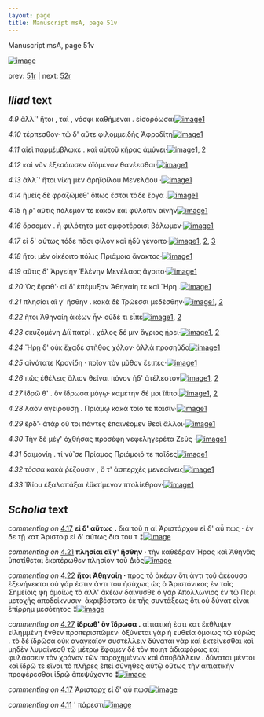 ```yaml
---
layout: page
title: Manuscript msA, page 51v
---
```


Manuscript msA, page 51v

[![image](http://www.homermultitext.org/iipsrv?OBJ=IIP,1.0&FIF=/project/homer/pyramidal/deepzoom/hmt/vaimg/2017a/VA051VN_0553.tif&WID=100&CVT=JPEG)](http://www.homermultitext.org/ict2/?urn=urn:cite2:hmt:vaimg.2017a:VA051VN_0553)

prev:  [51r](../51r) | next:  [52r](../52r)

## *Iliad* text

*4.9* <a id="4.9"/> ἀλλ`' ἤτοι , ταὶ , νόσφι καθήμεναι . εἰσορόωσαι[![image](http://www.homermultitext.org/iipsrv?OBJ=IIP,1.0&FIF=/project/homer/pyramidal/deepzoom/hmt/vaimg/2017a/VA051VN_0553.tif&RGN=0.4865,0.2254,0.3574,0.0278&WID=1000&CVT=JPEG)](http://www.homermultitext.org/ict2/?urn=urn:cite2:hmt:vaimg.2017a:VA051VN_0553@0.4865,0.2254,0.3574,0.0278)[1](#msA_4.784)

*4.10* <a id="4.10"/> τέρπεσθον· τῷ δ' αῦτε φιλομμειδὴς Ἀφροδίτη[![image](http://www.homermultitext.org/iipsrv?OBJ=IIP,1.0&FIF=/project/homer/pyramidal/deepzoom/hmt/vaimg/2017a/VA051VN_0553.tif&RGN=0.4895,0.2442,0.3574,0.0278&WID=1000&CVT=JPEG)](http://www.homermultitext.org/ict2/?urn=urn:cite2:hmt:vaimg.2017a:VA051VN_0553@0.4895,0.2442,0.3574,0.0278)[1](#msA_4.784)

*4.11* <a id="4.11"/> αἰεὶ παρμέμβλωκε . καὶ αὐτοῦ κῆρας ἀμύνει·[![image](http://www.homermultitext.org/iipsrv?OBJ=IIP,1.0&FIF=/project/homer/pyramidal/deepzoom/hmt/vaimg/2017a/VA051VN_0553.tif&RGN=0.4895,0.2637,0.3614,0.0278&WID=1000&CVT=JPEG)](http://www.homermultitext.org/ict2/?urn=urn:cite2:hmt:vaimg.2017a:VA051VN_0553@0.4895,0.2637,0.3614,0.0278)[1](#msAint_4.791), [2](#msA_4.784)

*4.12* <a id="4.12"/> καὶ νῦν ἐξεσάωσεν ὀϊόμενον θανέεσθαι·[![image](http://www.homermultitext.org/iipsrv?OBJ=IIP,1.0&FIF=/project/homer/pyramidal/deepzoom/hmt/vaimg/2017a/VA051VN_0553.tif&RGN=0.4845,0.2802,0.3614,0.0278&WID=1000&CVT=JPEG)](http://www.homermultitext.org/ict2/?urn=urn:cite2:hmt:vaimg.2017a:VA051VN_0553@0.4845,0.2802,0.3614,0.0278)[1](#msA_4.784)

*4.13* <a id="4.13"/> ἀλλ`' ἤτοι νίκη μὲν ἀρηϊφίλου Μενελάου ·[![image](http://www.homermultitext.org/iipsrv?OBJ=IIP,1.0&FIF=/project/homer/pyramidal/deepzoom/hmt/vaimg/2017a/VA051VN_0553.tif&RGN=0.4815,0.2983,0.3614,0.0278&WID=1000&CVT=JPEG)](http://www.homermultitext.org/ict2/?urn=urn:cite2:hmt:vaimg.2017a:VA051VN_0553@0.4815,0.2983,0.3614,0.0278)[1](#msA_4.784)

*4.14* <a id="4.14"/> ἡμεῖς δὲ φραζώμεθ' ὅπως ἔσται τάδε ἔργα .[![image](http://www.homermultitext.org/iipsrv?OBJ=IIP,1.0&FIF=/project/homer/pyramidal/deepzoom/hmt/vaimg/2017a/VA051VN_0553.tif&RGN=0.4905,0.3171,0.3664,0.0278&WID=1000&CVT=JPEG)](http://www.homermultitext.org/ict2/?urn=urn:cite2:hmt:vaimg.2017a:VA051VN_0553@0.4905,0.3171,0.3664,0.0278)[1](#msA_4.784)

*4.15* <a id="4.15"/> ή ρ' αῦτις πόλεμόν τε κακὸν καὶ φύλοπιν αἰνὴν[![image](http://www.homermultitext.org/iipsrv?OBJ=IIP,1.0&FIF=/project/homer/pyramidal/deepzoom/hmt/vaimg/2017a/VA051VN_0553.tif&RGN=0.4905,0.3366,0.3734,0.0278&WID=1000&CVT=JPEG)](http://www.homermultitext.org/ict2/?urn=urn:cite2:hmt:vaimg.2017a:VA051VN_0553@0.4905,0.3366,0.3734,0.0278)[1](#msA_4.784)

*4.16* <a id="4.16"/> ὄρσομεν . ἦ φιλότητα μετ αμφοτέροισι βάλωμεν·[![image](http://www.homermultitext.org/iipsrv?OBJ=IIP,1.0&FIF=/project/homer/pyramidal/deepzoom/hmt/vaimg/2017a/VA051VN_0553.tif&RGN=0.4885,0.3546,0.3784,0.0308&WID=1000&CVT=JPEG)](http://www.homermultitext.org/ict2/?urn=urn:cite2:hmt:vaimg.2017a:VA051VN_0553@0.4885,0.3546,0.3784,0.0308)[1](#msA_4.784)

*4.17* <a id="4.17"/> εἰ δ' αύτως τόδε πᾶσι φίλον καὶ ἡδὺ γένοιτο·[![image](http://www.homermultitext.org/iipsrv?OBJ=IIP,1.0&FIF=/project/homer/pyramidal/deepzoom/hmt/vaimg/2017a/VA051VN_0553.tif&RGN=0.4855,0.3734,0.3784,0.0308&WID=1000&CVT=JPEG)](http://www.homermultitext.org/ict2/?urn=urn:cite2:hmt:vaimg.2017a:VA051VN_0553@0.4855,0.3734,0.3784,0.0308)[1](#msAim_4.789), [2](#msA_4.784), [3](#msA_4.32)

*4.18* <a id="4.18"/> ἤτοι μὲν οἰκέοιτο πόλις Πριάμοιο ἄνακτος·[![image](http://www.homermultitext.org/iipsrv?OBJ=IIP,1.0&FIF=/project/homer/pyramidal/deepzoom/hmt/vaimg/2017a/VA051VN_0553.tif&RGN=0.4835,0.3929,0.3784,0.0308&WID=1000&CVT=JPEG)](http://www.homermultitext.org/ict2/?urn=urn:cite2:hmt:vaimg.2017a:VA051VN_0553@0.4835,0.3929,0.3784,0.0308)[1](#msA_4.784)

*4.19* <a id="4.19"/> αῦτις δ' Ἀργείην Ἑλένην Μενέλαος ἄγοιτο·[![image](http://www.homermultitext.org/iipsrv?OBJ=IIP,1.0&FIF=/project/homer/pyramidal/deepzoom/hmt/vaimg/2017a/VA051VN_0553.tif&RGN=0.4785,0.4117,0.3784,0.0308&WID=1000&CVT=JPEG)](http://www.homermultitext.org/ict2/?urn=urn:cite2:hmt:vaimg.2017a:VA051VN_0553@0.4785,0.4117,0.3784,0.0308)[1](#msA_4.784)

*4.20* <a id="4.20"/> Ὡς ἔφαθ'· αἱ δ' ἐπέμυξαν Ἀθηναίη τε καὶ Ἥρη .[![image](http://www.homermultitext.org/iipsrv?OBJ=IIP,1.0&FIF=/project/homer/pyramidal/deepzoom/hmt/vaimg/2017a/VA051VN_0553.tif&RGN=0.4845,0.4275,0.3964,0.0353&WID=1000&CVT=JPEG)](http://www.homermultitext.org/ict2/?urn=urn:cite2:hmt:vaimg.2017a:VA051VN_0553@0.4845,0.4275,0.3964,0.0353)[1](#msA_4.784)

*4.21* <a id="4.21"/> πλησίαι αἵ γ' ἥσθην . κακὰ δὲ Τρώεσσι μεδέσθην·[![image](http://www.homermultitext.org/iipsrv?OBJ=IIP,1.0&FIF=/project/homer/pyramidal/deepzoom/hmt/vaimg/2017a/VA051VN_0553.tif&RGN=0.4715,0.4463,0.4084,0.0353&WID=1000&CVT=JPEG)](http://www.homermultitext.org/ict2/?urn=urn:cite2:hmt:vaimg.2017a:VA051VN_0553@0.4715,0.4463,0.4084,0.0353)[1](#msA_4.37), [2](#msA_4.784)

*4.22* <a id="4.22"/> ἤτοι Ἀθηναίη ἀκέων ἦν· οὐδέ τι εἶπε[![image](http://www.homermultitext.org/iipsrv?OBJ=IIP,1.0&FIF=/project/homer/pyramidal/deepzoom/hmt/vaimg/2017a/VA051VN_0553.tif&RGN=0.4725,0.4643,0.3644,0.0353&WID=1000&CVT=JPEG)](http://www.homermultitext.org/ict2/?urn=urn:cite2:hmt:vaimg.2017a:VA051VN_0553@0.4725,0.4643,0.3644,0.0353)[1](#msA_4.784), [2](#msA_4.39)

*4.23* <a id="4.23"/> σκυζομένη Διῒ πατρὶ . χόλος δέ μιν ἄγριος ῄρει·[![image](http://www.homermultitext.org/iipsrv?OBJ=IIP,1.0&FIF=/project/homer/pyramidal/deepzoom/hmt/vaimg/2017a/VA051VN_0553.tif&RGN=0.4905,0.4793,0.4174,0.0353&WID=1000&CVT=JPEG)](http://www.homermultitext.org/ict2/?urn=urn:cite2:hmt:vaimg.2017a:VA051VN_0553@0.4905,0.4793,0.4174,0.0353)[1](#msA_4.784), [2](#msAim_4.790)

*4.24* <a id="4.24"/> Ἥρῃ δ' οὐκ ἔχαδὲ στῆθος χόλον· ἀλλὰ προσηῦδα[![image](http://www.homermultitext.org/iipsrv?OBJ=IIP,1.0&FIF=/project/homer/pyramidal/deepzoom/hmt/vaimg/2017a/VA051VN_0553.tif&RGN=0.4835,0.4981,0.4174,0.0353&WID=1000&CVT=JPEG)](http://www.homermultitext.org/ict2/?urn=urn:cite2:hmt:vaimg.2017a:VA051VN_0553@0.4835,0.4981,0.4174,0.0353)[1](#msA_4.784)

*4.25* <a id="4.25"/> αἰνότατε Κρονίδη · ποῖον τὸν μῦθον ἔειπες·[![image](http://www.homermultitext.org/iipsrv?OBJ=IIP,1.0&FIF=/project/homer/pyramidal/deepzoom/hmt/vaimg/2017a/VA051VN_0553.tif&RGN=0.4805,0.5184,0.4174,0.0353&WID=1000&CVT=JPEG)](http://www.homermultitext.org/ict2/?urn=urn:cite2:hmt:vaimg.2017a:VA051VN_0553@0.4805,0.5184,0.4174,0.0353)[1](#msA_4.784)

*4.26* <a id="4.26"/> πῶς ἐθέλεις ἅλιον θεῖναι πόνον ἠδ' ἀτέλεστον[![image](http://www.homermultitext.org/iipsrv?OBJ=IIP,1.0&FIF=/project/homer/pyramidal/deepzoom/hmt/vaimg/2017a/VA051VN_0553.tif&RGN=0.4825,0.5364,0.4174,0.0353&WID=1000&CVT=JPEG)](http://www.homermultitext.org/ict2/?urn=urn:cite2:hmt:vaimg.2017a:VA051VN_0553@0.4825,0.5364,0.4174,0.0353)[1](#msA_4.784), [2](#msA_4.44)

*4.27* <a id="4.27"/> ἱ̈δρῶ θ' . ὃν ἵδρωσα μόγῳ· καμέτην δέ μοι ἵ̈πποι[![image](http://www.homermultitext.org/iipsrv?OBJ=IIP,1.0&FIF=/project/homer/pyramidal/deepzoom/hmt/vaimg/2017a/VA051VN_0553.tif&RGN=0.4875,0.5522,0.4174,0.0391&WID=1000&CVT=JPEG)](http://www.homermultitext.org/ict2/?urn=urn:cite2:hmt:vaimg.2017a:VA051VN_0553@0.4875,0.5522,0.4174,0.0391)[1](#msA_4.47), [2](#msA_4.784)

*4.28* <a id="4.28"/> λαὸν ἀγειρούσῃ . Πριάμῳ κακὰ τοῖό τε παισίν·[![image](http://www.homermultitext.org/iipsrv?OBJ=IIP,1.0&FIF=/project/homer/pyramidal/deepzoom/hmt/vaimg/2017a/VA051VN_0553.tif&RGN=0.4855,0.571,0.4174,0.0391&WID=1000&CVT=JPEG)](http://www.homermultitext.org/ict2/?urn=urn:cite2:hmt:vaimg.2017a:VA051VN_0553@0.4855,0.571,0.4174,0.0391)[1](#msA_4.784)

*4.29* <a id="4.29"/> ἔρδ'· ἀτὰρ οὔ τοι πάντες ἐπαινέομεν θεοὶ ἄλλοι·[![image](http://www.homermultitext.org/iipsrv?OBJ=IIP,1.0&FIF=/project/homer/pyramidal/deepzoom/hmt/vaimg/2017a/VA051VN_0553.tif&RGN=0.4845,0.5898,0.4174,0.0391&WID=1000&CVT=JPEG)](http://www.homermultitext.org/ict2/?urn=urn:cite2:hmt:vaimg.2017a:VA051VN_0553@0.4845,0.5898,0.4174,0.0391)[1](#msA_4.784)

*4.30* <a id="4.30"/> Τὴν δὲ μέγ' ὀχθήσας προσέφη νεφεληγερέτα Ζεύς ·[![image](http://www.homermultitext.org/iipsrv?OBJ=IIP,1.0&FIF=/project/homer/pyramidal/deepzoom/hmt/vaimg/2017a/VA051VN_0553.tif&RGN=0.4875,0.6056,0.4174,0.0391&WID=1000&CVT=JPEG)](http://www.homermultitext.org/ict2/?urn=urn:cite2:hmt:vaimg.2017a:VA051VN_0553@0.4875,0.6056,0.4174,0.0391)[1](#msA_4.784)

*4.31* <a id="4.31"/> δαιμονίη . τί νύ̆ σε Πρίαμος Πριάμοιό τε παῖδες[![image](http://www.homermultitext.org/iipsrv?OBJ=IIP,1.0&FIF=/project/homer/pyramidal/deepzoom/hmt/vaimg/2017a/VA051VN_0553.tif&RGN=0.4875,0.6243,0.4174,0.0391&WID=1000&CVT=JPEG)](http://www.homermultitext.org/ict2/?urn=urn:cite2:hmt:vaimg.2017a:VA051VN_0553@0.4875,0.6243,0.4174,0.0391)[1](#msA_4.784)

*4.32* <a id="4.32"/> τόσσα κακὰ ῥέζουσιν , ὅ τ' ἀσπερχὲς μενεαίνεις[![image](http://www.homermultitext.org/iipsrv?OBJ=IIP,1.0&FIF=/project/homer/pyramidal/deepzoom/hmt/vaimg/2017a/VA051VN_0553.tif&RGN=0.4885,0.6431,0.4174,0.0391&WID=1000&CVT=JPEG)](http://www.homermultitext.org/ict2/?urn=urn:cite2:hmt:vaimg.2017a:VA051VN_0553@0.4885,0.6431,0.4174,0.0391)[1](#msA_4.784)

*4.33* <a id="4.33"/> Ἰ̈λίου ἐξαλαπάξαι ἐϋκτίμενον πτολίεθρον·[![image](http://www.homermultitext.org/iipsrv?OBJ=IIP,1.0&FIF=/project/homer/pyramidal/deepzoom/hmt/vaimg/2017a/VA051VN_0553.tif&RGN=0.4905,0.6634,0.3864,0.0391&WID=1000&CVT=JPEG)](http://www.homermultitext.org/ict2/?urn=urn:cite2:hmt:vaimg.2017a:VA051VN_0553@0.4905,0.6634,0.3864,0.0391)[1](#msA_4.784)

## *Scholia* text

*commenting on* [4.17](#4.17)  <a id="msA_4.32"/> **εἰ δ' αὕτως .** δια τοῦ π αἱ Ἀριστάρχου εἰ δ' αὖ πως · ἐν δε τῇ κατ Ἀριστοφ εἰ δ' αύτως δια του τ ⁑[![image](http://www.homermultitext.org/iipsrv?OBJ=IIP,1.0&FIF=/project/homer/pyramidal/deepzoom/hmt/vaimg/2017a/VA051VN_0553.tif&RGN=0.22660280,0.47275242,0.19731024,0.04439834&WID=1000&CVT=JPEG)](http://www.homermultitext.org/ict2/?urn=urn:cite2:hmt:vaimg.2017a:VA051VN_0553@0.22660280,0.47275242,0.19731024,0.04439834)

*commenting on* [4.21](#4.21)  <a id="msA_4.37"/> **πλησίαι αἵ γ' ἤσθην ·** τὴν καθέδραν Ήρας καὶ Ἀθηνᾶς ὑποτίθεται ἐκατέρωθεν πλησίον τοῦ Διὸς[![image](http://www.homermultitext.org/iipsrv?OBJ=IIP,1.0&FIF=/project/homer/pyramidal/deepzoom/hmt/vaimg/2017a/VA051VN_0553.tif&RGN=0.21720707,0.51217151,0.20394252,0.04356846&WID=1000&CVT=JPEG)](http://www.homermultitext.org/ict2/?urn=urn:cite2:hmt:vaimg.2017a:VA051VN_0553@0.21720707,0.51217151,0.20394252,0.04356846)

*commenting on* [4.22](#4.22)  <a id="msA_4.39"/> **ἤτοι Ἀθηναίη ·** προς τὸ ἀκέων ὅτι ἀντι τοῦ ἀκέουσα ἐξενήνεκται οὐ γάρ ἐστιν ἀντι του ἠσύχως ὡς ὁ Ἀριστόνικος ἐν τοῖς Σημείοις φη ὁμοίως τὸ ἀλλ' ἀκέων δαίνυσθε ὁ γαρ Ἀπολλωνιος ἐν τῷ Περι μετοχῆς ἀποδείκνυσιν· ἀκριβέστατα ἐκ τῆς συντάξεως ὅτι οὐ δύνατ εἰναι ἐπίρρημ μεσότητος ⁑[![image](http://www.homermultitext.org/iipsrv?OBJ=IIP,1.0&FIF=/project/homer/pyramidal/deepzoom/hmt/vaimg/2017a/VA051VN_0553.tif&RGN=0.23157701,0.55366528,0.19841562,0.12282158&WID=1000&CVT=JPEG)](http://www.homermultitext.org/ict2/?urn=urn:cite2:hmt:vaimg.2017a:VA051VN_0553@0.23157701,0.55366528,0.19841562,0.12282158)

*commenting on* [4.27](#4.27)  <a id="msA_4.47"/> **ἱδρωθ' ὃν ἵδρωσα .** αἱτιατική ἐστι κατ ἕκθλιψιν εἰλημμένη ἔνθεν προπερισπῶμεν· ὀξύνεται γὰρ ἡ ευθεία ὁμοιως τῷ εὐρώς . τὸ δὲ ϊδρῶσα οὐκ αναγκαῖον συστέλλειν δύναται γὰρ καὶ ἐκτείνεσθαι καὶ μηδὲν λυμαίνεσθ τῷ μέτρῳ ἔφαμεν δὲ τὸν ποιητ ἀδιαφόρως καὶ φυλάσσειν τὸν χρόνον τῶν παροχημένων καὶ ἀποβάλλειν . δύναται μέντοι καὶ ϊδρῶ τε εῖναι τὸ πλῆρες ἐπεὶ σύνηθες αὐτῷ οὕτως τὴν αιτιατικὴν προφέρεσθαι ἰδρῷ ἀπεψύχοντο ⁑[![image](http://www.homermultitext.org/iipsrv?OBJ=IIP,1.0&FIF=/project/homer/pyramidal/deepzoom/hmt/vaimg/2017a/VA051VN_0553.tif&RGN=0.23157701,0.70539419,0.68201916,0.10124481&WID=1000&CVT=JPEG)](http://www.homermultitext.org/ict2/?urn=urn:cite2:hmt:vaimg.2017a:VA051VN_0553@0.23157701,0.70539419,0.68201916,0.10124481)

*commenting on* [4.17](#4.17)  <a id="msAim_4.789.comment"/> Ἀρισταρχ εἰ δ' αὖ πωσι[![image](http://www.homermultitext.org/iipsrv?OBJ=IIP,1.0&FIF=/project/homer/pyramidal/deepzoom/hmt/vaimg/2017a/VA051VN_0553.tif&RGN=0.44288873,0.37814661,0.03868828,0.01964039&WID=1000&CVT=JPEG)](http://www.homermultitext.org/ict2/?urn=urn:cite2:hmt:vaimg.2017a:VA051VN_0553@0.44288873,0.37814661,0.03868828,0.01964039)

*commenting on* [4.11](#4.11)  <a id="msAint_4.791.comment"/> ' πάρεστι[![image](http://www.homermultitext.org/iipsrv?OBJ=IIP,1.0&FIF=/project/homer/pyramidal/deepzoom/hmt/vaimg/2017a/VA051VN_0553.tif&RGN=0.86366986,0.26569848,0.03260870,0.01479945&WID=1000&CVT=JPEG)](http://www.homermultitext.org/ict2/?urn=urn:cite2:hmt:vaimg.2017a:VA051VN_0553@0.86366986,0.26569848,0.03260870,0.01479945)